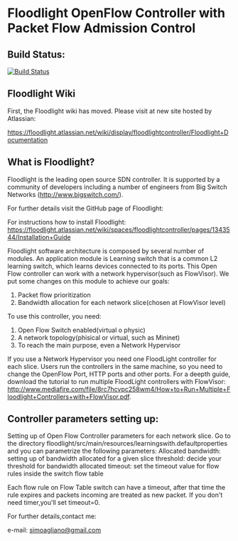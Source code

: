 Floodlight OpenFlow Controller with Packet Flow Admission Control 
=================================================================

Build Status:
-------------

[![Build Status](https://travis-ci.org/floodlight/floodlight.svg?branch=master)](https://travis-ci.org/floodlight/floodlight)

Floodlight Wiki
---------------

First, the Floodlight wiki has moved. Please visit  at new site hosted by Atlassian:

https://floodlight.atlassian.net/wiki/display/floodlightcontroller/Floodlight+Documentation

What is Floodlight?
-------------------

Floodlight is the leading open source SDN controller. It is supported by a community of developers including a number of engineers from Big Switch Networks (http://www.bigswitch.com/).

For further details visit the GitHub page of Floodlight: 

For instructions how to install Floodlight: https://floodlight.atlassian.net/wiki/spaces/floodlightcontroller/pages/1343544/Installation+Guide

Floodlight software architecture is composed by several number of modules. An application module is Learning switch that is a common L2 learning switch, which learns devices connected to its ports.
This Open Flow controller can work with a network hypervisor(such as FlowVisor).
We put some changes on this module to achieve our goals:
1) Packet flow prioritization
2) Bandwidth allocation for each network slice(chosen at FlowVisor level)

To use this controller, you need:
1) Open Flow Switch enabled(virtual o physic)
2) A network topology(phisical or virtual, such as Mininet)
3) To reach the main purpose, even a Network Hypervisor

If you use a Network Hypervisor you need one FloodLight controller for each slice.
Users run the controllers in the same machine, so you need to change the OpenFlow Port, HTTP ports and other ports. For a deepth guide, download the tutorial to run multiple FloodLight controllers with FlowVisor: http://www.mediafire.com/file/8rc7hcvpc258wm4/How+to+Run+Multiple+Floodlight+Controllers+with+FlowVisor.pdf.

Controller parameters setting up:
---------------------------------
Setting up of Open Flow Controller parameters for each network slice.
Go to the directory floodlight/src/main/resources/learningswith.defaultproperties and
you can parametrize the following parameters:
Allocated bandwidth: setting up of bandwidth allocated for a given slice
threshold: decide your threshold for bandwidth allocated
timeout: set the timeout value for flow rules inside the switch flow table

Each flow rule on Flow Table switch can have a timeout, after that time the rule expires and  packets incoming are treated as new packet.
If you don't need timer,you'll set timeout=0.

For further details,contact me:

e-mail: simoagliano@gmail.com





